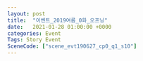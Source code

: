```yaml
---
layout: post
title:  "이벤트_2019여름_0화_오프닝"
date:   2021-01-28 01:00:00 +0000
categories: Event
Tags: Story Event
SceneCode: ["scene_evt190627_cp0_q1_s10"]
---
```

